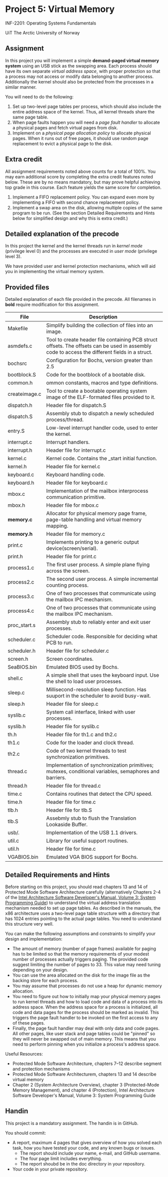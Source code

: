 
# Project 5: Virtual Memory

 INF-2201: Operating Systems Fundamentals

UiT The Arctic University of Norway 


## Assignment

In this project you will implement a simple **demand-paged virtual memory system** using an USB stick as the swapping area. Each process should have its own separate *virtual address space*, with proper protection so that a process may not access or modify data belonging to another process. Additionally the kernel should also be protected from the processes in a similar manner.

You will need to do the following:
1. Set up two-level page tables per process, which should also include the entire address space of the kernel. Thus, all kernel threads share the same page table.
2. When page faults happen you will need a *page fault handler* to allocate a physical pages and fetch virtual pages from disk.
3. Implement on a *physical page allocation policy* to allocate physical pages. When it runs out of free pages, it should use random page replacement to evict a physical page to the disk.

## Extra credit

All assignment requirements noted above counts for a total of 100%. You may earn additional score by completing the extra credit features noted below. These are by no means mandatory, but may prove helpful achieving top grade in this course. Each feature yields the same score for completion.

1. Implement a FIFO replacement policy. You can expand even more by implementing a FIFO with second chance replacement policy.
2. Implement a swap area on the disk, allowing multiple copies of the same program to be run. (See the section Detailed Requirements and Hints below for simplified design and why this is extra credit.)

## Detailed explanation of the precode

In this project the kernel and the kernel threads run in *kernel mode* (privilege level 0) and the processes are executed in *user mode* (privilege level 3).

We have provided user and kernel protection mechanisms, which will aid you in implementing the virtual memory system.

## Provided files

Detailed explanation of each file provided in the precode. All filenames in **bold** require modification for this assignment. 

| File 	        | Description |
|---------------|-------------|
| Makefile 	    | Simplify building the collection of files into an image. | 
| asmdefs.c 	   | Tool to create header file containing PCB struct offsets. The offsets can be used in assembly code to access the different fields in a struct. |
| bochsrc 	     | Configuration for Bochs, version greater than 2.5 |
| bootblock.S  	| Code for the bootblock of a bootable disk. |
| common.h 	    | ommon constants, macros and type definitions. |
| createimage.c | Tool to create a bootable operating system image of the ELF-formated files provided to it. |
| dispatch.h   	| Header file for dispatch.S |
| dispatch.S 	  | Assembly stub to dispatch a newly scheduled process/thread. |
| entry.S 	     | Low-level interrupt handler code, used to enter the kernel. |
| interrupt.c   | Interrupt handlers. |
| interrupt.h 	 | Header file for interrupt.c |
| kernel.c 	    | Kernel code. Contains the \_start initial function. |
| kernel.h 	    | Header file for kernel.c |
| keyboard.c 	  | Keyboard handling code. |
| keyboard.h 	  | Header file for keyboard.c |
| mbox.c 	      | Implementation of the mailbox interprocess communication primitive. |
| mbox.h 	      | Header file for mbox.c |
| **memory.c**  | Allocator for physical memory page frame, page-table handling and virtual memory mapping. |
| **memory.h**  | Header file for memory.c |
| print.c 	     | Implements printing to a generic output device(screen/serial). |
| print.h 	     | Header file for print.c |
| process1.c    |	The first user process. A simple plane flying across the screen. |
| process2.c    |	The second user process. A simple incremental counting process. |
| process3.c 	  | One of two processes that communicate using the mailbox IPC mechanism. |
| process4.c 	  | One of two processes that communicate using the mailbox IPC mechanism. |
| proc_start.s 	| Assembly stub to reliably enter and exit user processes. |
| scheduler.c 	 | Scheduler code. Responsible for deciding what PCB to run. |
| scheduler.h 	 | Header file for scheduler.c |
| screen.h 	    | Screen coordinates. |
| SeaBIOS.bin 	 | Emulated BIOS used by Bochs. |
| shell.c 	     | A simple shell that uses the keyboard input. Use the shell to load user processes. |
| sleep.c 	     | Millisecond-resolution sleep function. Has suuport in the scheduler to avoid busy-wait. |
| sleep.h 	     | Header file for sleep.c |
| syslib.c 	    | System call interface, linked with user processes. |
| syslib.h 	    | Header file for syslib.c |
| th.h 	        | Header file for th1.c and th2.c |
| th1.c 	       | Code for the loader and clock thread. |
| th2.c 	       | Code of two kernel threads to test synchronization primitives. |
| thread.c 	    | Implementation of synchronization primitives; mutexes, conditional variables, semaphores and barriers. |
| thread.h 	    | Header file for thread.c |
| time.c        |	Contains routines that detect the CPU speed. |
| time.h 	      | Header file for time.c |
| tlb.h 	       | Header file for tlb.S |
| tlb.S 	       | Assebmly stub to flush the Translation Lookaside Buffer. |
| usb/*.*       | Implementation of the USB 1.1 drivers. |
| util.c 	      | Library for useful support routines. |
| util.h 	      | Header file for time.c |
| VGABIOS.bin 	 | Emulated VGA BIOS support for Bochs. |

## Detailed Requirements and Hints

Before starting on this project, you should read chapters 13 and 14 of Protected Mode Software Architecture carefully (alternatively Chapters 2-4 of the [Intel Architecture Software Developer's Manual, Volume 3: System Programming Guide](https://software.intel.com/content/www/us/en/develop/articles/intel-sdm.html)) to understand the virtual address translation mechanism needed to set up page tables. As described in the manuals, the x86 architecture uses a two-level page table structure with a directory that has 1024 entries pointing to the actual page tables. You need to understand this structure very well.

You can make the following assumptions and constraints to simplify your design and implementation:
* The amount of memory (number of page frames) available for paging has to be limited so that the memory requirements of your modest number of processes actually triggers paging. The provided code suggest limiting the number of pages to 33. This value may need tuning depending on your design.
* You can use the area allocated on the disk for the image file as the backing store for each process.
* You may assume that processes do not use a heap for dynamic memory allocation.
* You need to figure out how to initially map your physical memory pages to run kernel threads and how to load code and data of a process into its address space. When the address space for a process is initialized, all code and data pages for the process should be marked as invalid. This triggers the page fault handler to be invoked on the first access to any of these pages.
* Finally, the page fault handler may deal with only data and code pages. All other pages, like user stack and page tables could be "pinned" so they will never be swapped out of main memory. This means that you need to perform pinning when you initialize a process's address space.

Useful Resources:
* Protected Mode Software Architecture, chapters 7–12 describe segment and protection mechanisms
* Protected Mode Software Architecturem, chapters 13 and 14 describe virtual memory
* Chapter 2 (System Architecture Overview), chapter 3 (Protected-Mode Memory Management), and chapter 4 (Protection), Intel Architecture Software Developer's Manual, Volume 3: System Programming Guide

## Handin

This project is a mandatory assignment. The handin is in GitHub.

You should commit:
* A report, maximum 4 pages that gives overview of how you solved each task, how you have tested your code, and any known bugs or issues.
    * The report should include your name, e-mail, and GitHub username.
    * The four page limit includes everything.
    * The report shoubd be in the doc directory in your repository.
* Your code in your private repository.
